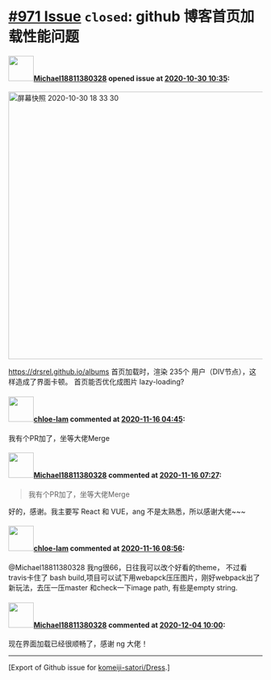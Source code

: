 # [\#971 Issue](https://github.com/komeiji-satori/Dress/issues/971) `closed`: github 博客首页加载性能问题

#### <img src="https://avatars.githubusercontent.com/u/37589122?u=3588966f172354634a5db598b09acccfa8a7faa3&v=4" width="50">[Michael18811380328](https://github.com/Michael18811380328) opened issue at [2020-10-30 10:35](https://github.com/komeiji-satori/Dress/issues/971):

<img width="530" alt="屏幕快照 2020-10-30 18 33 30" src="https://user-images.githubusercontent.com/37589122/97695111-7b61c900-1ade-11eb-9f89-a5052515cf88.png">

https://drsrel.github.io/albums
首页加载时，渲染 235个 用户（DIV节点），这样造成了界面卡顿。
首页能否优化成图片 lazy-loading? 

#### <img src="https://avatars.githubusercontent.com/u/60084718?v=4" width="50">[chloe-lam](https://github.com/chloe-lam) commented at [2020-11-16 04:45](https://github.com/komeiji-satori/Dress/issues/971#issuecomment-727731500):

我有个PR加了，坐等大佬Merge

#### <img src="https://avatars.githubusercontent.com/u/37589122?u=3588966f172354634a5db598b09acccfa8a7faa3&v=4" width="50">[Michael18811380328](https://github.com/Michael18811380328) commented at [2020-11-16 07:27](https://github.com/komeiji-satori/Dress/issues/971#issuecomment-727791039):

> 我有个PR加了，坐等大佬Merge

好的，感谢。我主要写 React 和 VUE，ang 不是太熟悉，所以感谢大佬~~~

#### <img src="https://avatars.githubusercontent.com/u/60084718?v=4" width="50">[chloe-lam](https://github.com/chloe-lam) commented at [2020-11-16 08:56](https://github.com/komeiji-satori/Dress/issues/971#issuecomment-727836071):

@Michael18811380328  我ng很66，日往我可以改个好看的theme， 不过看travis卡住了 bash build,项目可以试下用webapck压压图片，刚好webpack出了新玩法，去压一压master 和check一下image path, 有些是empty string.

#### <img src="https://avatars.githubusercontent.com/u/37589122?u=3588966f172354634a5db598b09acccfa8a7faa3&v=4" width="50">[Michael18811380328](https://github.com/Michael18811380328) commented at [2020-12-04 10:00](https://github.com/komeiji-satori/Dress/issues/971#issuecomment-738691432):

现在界面加载已经很顺畅了，感谢 ng 大佬！


-------------------------------------------------------------------------------



[Export of Github issue for [komeiji-satori/Dress](https://github.com/komeiji-satori/Dress).]
